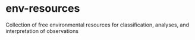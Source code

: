 # env-resources
Collection of free environmental resources for classification, analyses, and interpretation of observations
